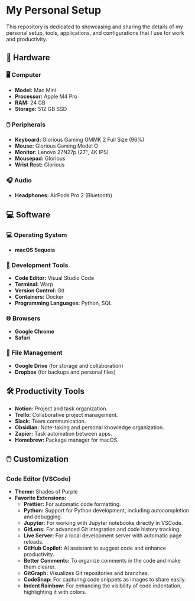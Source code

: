 # My Personal Setup

This repository is dedicated to showcasing and sharing the details of my personal setup, tools, applications, and configurations that I use for work and productivity.

## 🔧 Hardware

### 🖥️ Computer
- **Model:** Mac Mini 
- **Processor:** Apple M4 Pro
- **RAM:** 24 GB
- **Storage:** 512 GB SSD

### 🖱️ Peripherals
- **Keyboard:** Glorious Gaming GMMK 2 Full Size (96%)
- **Mouse:** Glorious Gaming Model O
- **Monitor:** Lenovo 27N27p (27", 4K IPS)
- **Mousepad:** Glorious
- **Wrist Rest:** Glorious

### 🎧 Audio
- **Headphones:** AirPods Pro 2 (Bluetooth)

## 💻 Software

### 💻 Operating System
- **macOS Sequoia**

### 🧰 Development Tools
- **Code Editor:** Visual Studio Code
- **Terminal:** Warp
- **Version Control:** Git
- **Containers:** Docker
- **Programming Languages:** Python, SQL

### 🌐 Browsers
- **Google Chrome**
- **Safari**

### 📁 File Management
- **Google Drive** (for storage and collaboration)
- **Dropbox** (for backups and personal files)

## 🛠️ Productivity Tools

- **Notion:** Project and task organization.
- **Trello:** Collaborative project management.
- **Slack:** Team communication.
- **Obsidian:** Note-taking and personal knowledge organization.
- **Zapier:** Task automation between apps.
- **Homebrew:** Package manager for macOS.

## 🖱️ Customization

### Code Editor (VSCode)
- **Theme:** Shades of Purple
- **Favorite Extensions:**
  - **Prettier:** For automatic code formatting.
  - **Python:** Support for Python development, including autocompletion and debugging.
  - **Jupyter:** For working with Jupyter notebooks directly in VSCode.
  - **GitLens:** For advanced Git integration and code history tracking.
  - **Live Server:** For a local development server with automatic page reloads.
  - **GitHub Copilot:** AI assistant to suggest code and enhance productivity.
  - **Better Comments:** To organize comments in the code and make them clearer.
  - **GitGraph:** Visualizes Git repositories and branches.
  - **CodeSnap:** For capturing code snippets as images to share easily.
  - **Indent Rainbow:** For enhancing the visibility of code indentation, highlighting it with colors.
